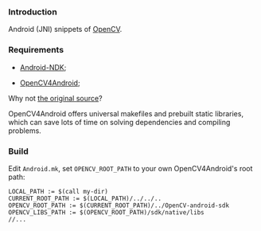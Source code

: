 ### Introduction

Android (JNI) snippets of [OpenCV][1].

### Requirements

* [Android-NDK][2];

* [OpenCV4Android][3];

Why not [the original source][4]?

OpenCV4Android offers universal makefiles and prebuilt static libraries, which can save lots of time on solving dependencies and compiling problems.

### Build

Edit `Android.mk`, set `OPENCV_ROOT_PATH` to your own OpenCV4Android's root path:

```shell
LOCAL_PATH := $(call my-dir)
CURRENT_ROOT_PATH := $(LOCAL_PATH)/../../..
OPENCV_ROOT_PATH := $(CURRENT_ROOT_PATH)/../OpenCV-android-sdk
OPENCV_LIBS_PATH := $(OPENCV_ROOT_PATH)/sdk/native/libs
//...
```

[1]: http://opencv.org/
[2]: http://developer.android.com/tools/sdk/ndk/index.html
[3]: http://docs.opencv.org/2.4/doc/tutorials/introduction/android_binary_package/O4A_SDK.html
[4]: https://github.com/Itseez/opencv
